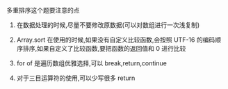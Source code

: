 多重排序这个题要注意的点

1. 在数据处理的时候,尽量不要修改原数据(可以对数组进行一次浅复制)

2. Array.sort 在使用的时候,如果没有自定义比较函数,会按照 UTF-16 的编码顺序排序,如果自定义了比较函数,要把函数的返回值和 0 进行比较

3. for of 是遍历数组优雅选择,可以 break,return,continue

4. 对于三目运算符的使用,可以少写很多 return
 